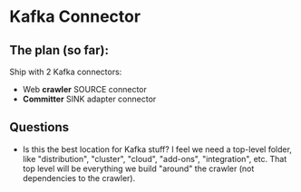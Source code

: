 # Kafka Connector

## The plan (so far):

Ship with 2 Kafka connectors:
* Web **crawler** SOURCE connector 
* **Committer** SINK adapter connector


## Questions

* Is this the best location for Kafka stuff?  I feel we need a top-level
  folder, like "distribution", "cluster", "cloud", "add-ons", "integration",
  etc.  That top level will be everything we build "around" the crawler (not 
  dependencies to the crawler).
  

